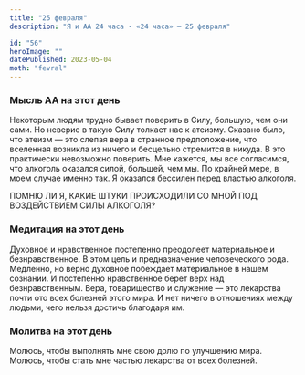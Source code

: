 ```yaml
---
title: "25 февраля"
description: "Я и АА 24 часа - «24 часа» — 25 февраля"

id: "56"
heroImage: ""
datePublished: 2023-05-04
moth: "fevral"
---
```


### Мысль АА на этот день

Некоторым людям трудно бывает поверить в Силу, большую, чем они сами. Но
неверие в такую Силу толкает нас к атеизму. Сказано было, что атеизм — это
слепая вера в странное предположение, что вселенная возникла из ничего и
бесцельно стремится в никуда. В это практически невозможно поверить. Мне
кажется, мы все согласимся, что алкоголь оказался силой, большей, чем мы. По
крайней мере, в моем случае именно так. Я оказался бессилен перед властью
алкоголя.

ПОМНЮ ЛИ Я, КАКИЕ ШТУКИ ПРОИСХОДИЛИ СО МНОЙ ПОД ВОЗДЕЙСТВИЕМ СИЛЫ АЛКОГОЛЯ?

### Медитация на этот день

Духовное и нравственное постепенно преодолеет материальное и безнравственное.
В этом цель и предназначение человеческого рода. Медленно, но верно духовное
побеждает материальное в нашем сознании. И постепенно нравственное берет верх
над безнравственным. Вера, товарищество и служение — это лекарства почти ото
всех болезней этого мира. И нет ничего в отношениях между людьми, чего нельзя
достичь благодаря им.

### Молитва на этот день

Молюсь, чтобы выполнять мне свою долю по улучшению мира. Молюсь, чтобы стать
мне частью лекарства от всех болезней.

